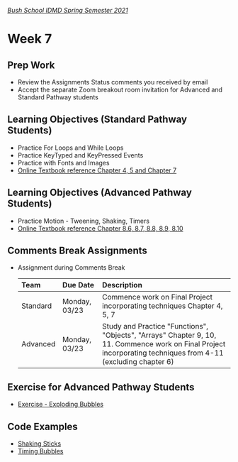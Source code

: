 [_Bush School IDMD Spring Semester 2021_](https://chandrunarayan.github.io/idmd/)

# Week 7

## Prep Work
* Review the Assignments Status comments you received by email 
* Accept the separate Zoom breakout room invitation for Advanced and Standard Pathway students

## Learning Objectives (Standard Pathway Students)
* Practice For Loops and While Loops
* Practice KeyTyped and KeyPressed Events
* Practice with Fonts and Images
* [Online Textbook reference Chapter 4, 5 and Chapter 7](https://drive.google.com/drive/u/2/folders/15GK0VESxqTvYGst9EtvILshb0MGlO4c5)

## Learning Objectives (Advanced Pathway Students)
* Practice Motion - Tweening, Shaking, Timers
* [Online Textbook reference Chapter 8.6, 8.7, 8.8, 8.9, 8.10](https://drive.google.com/drive/u/2/folders/15GK0VESxqTvYGst9EtvILshb0MGlO4c5)

## Comments Break Assignments

*	Assignment during Comments Break

    | Team | Due Date | Description |
    | :--- | :--- | :---
    | Standard | Monday, 03/23 | Commence work on Final Project incorporating techniques Chapter 4, 5, 7 |
    | Advanced | Monday, 03/23 | Study and Practice "Functions", "Objects", "Arrays" Chapter 9, 10, 11. Commence work on Final Project incorporating techniques from 4-11 (excluding chapter 6)|


## Exercise for Advanced Pathway Students
* [Exercise - Exploding Bubbles](code/exploding_bubbles.md)

## Code Examples
* [Shaking Sticks](code/shakingsticks)
* [Timing Bubbles](code/timingbubbles)
